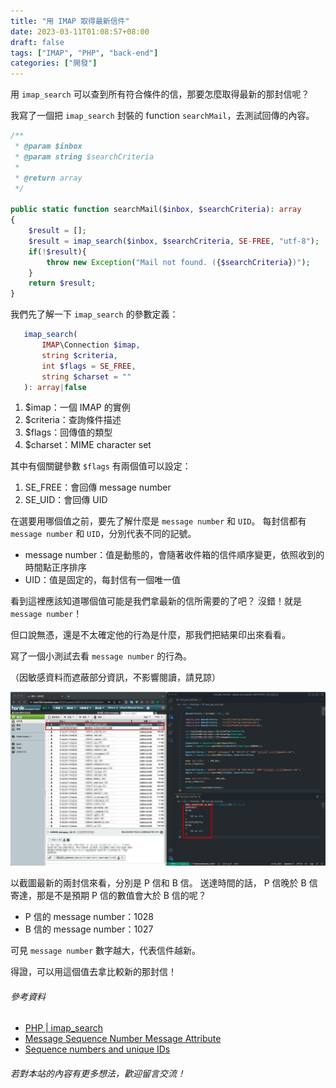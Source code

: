 ```yaml
---
title: "用 IMAP 取得最新信件"
date: 2023-03-11T01:08:57+08:00
draft: false
tags: ["IMAP", "PHP", "back-end"]
categories: ["開發"]
---
```


用 `imap_search` 可以查到所有符合條件的信，那要怎麼取得最新的那封信呢？

我寫了一個把 `imap_search` 封裝的 function `searchMail`，去測試回傳的內容。

```php
/**
 * @param $inbox
 * @param string $searchCriteria
 * 
 * @return array
 */

public static function searchMail($inbox, $searchCriteria): array
{
    $result = [];
    $result = imap_search($inbox, $searchCriteria, SE-FREE, "utf-8");
    if(!$result){
        throw new Exception("Mail not found. ({$searchCriteria})");
    }
    return $result;
}
```

我們先了解一下 `imap_search` 的參數定義：

```php
   imap_search(
       IMAP\Connection $imap,
       string $criteria,
       int $flags = SE_FREE,
       string $charset = ""
   ): array|false
```

1. $imap：一個 IMAP 的實例
2. $criteria：查詢條件描述
3. $flags：回傳值的類型
4. $charset：MIME character set

其中有個關鍵參數 `$flags` 有兩個值可以設定：

1. SE_FREE：會回傳 message number
2. SE_UID：會回傳 UID

在選要用哪個值之前，要先了解什麼是 `message number` 和 `UID`。
每封信都有 `message number` 和 `UID`，分別代表不同的記號。

 - message number：值是動態的，會隨著收件箱的信件順序變更，依照收到的時間點正序排序
 - UID：值是固定的，每封信有一個唯一值

看到這裡應該知道哪個值可能是我們拿最新的信所需要的了吧？
沒錯！就是 `message number`！

但口說無憑，還是不太確定他的行為是什麼，那我們把結果印出來看看。

寫了一個小測試去看 `message number` 的行為。

（因敏感資料而遮蔽部分資訊，不影響閱讀，請見諒）

![](test-message-number.png)

以截圖最新的兩封信來看，分別是 P 信和 B 信。
送達時間的話， P 信晚於 B 信寄達，那是不是預期 P 信的數值會大於 B 信的呢？

 - P 信的 message number：1028
 - B 信的 message number：1027

可見 `message number` 數字越大，代表信件越新。

得證，可以用這個值去拿比較新的那封信！

###### 參考資料
 - [PHP | imap_search](https://www.php.net/manual/en/function.imap-search.php)
 - [Message Sequence Number Message Attribute](https://datatracker.ietf.org/doc/html/rfc3501#section-2.3.1.2)
 - [Sequence numbers and unique IDs](https://www.rebex.net/secure-mail.net/features/imap-messages.aspx#ids)

###### 若對本站的內容有更多想法，歡迎留言交流！